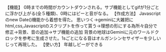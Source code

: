 【機能】
0時までの時間がカウントダウンされる。サブ機能としてgifが1分ごとに浮かび上がる(全５種類)、0時にはピーと音がなる。
【作成方法】
Javascriptのnew Date()機能から着想を得た。
思いつく→geminiに大雑把にhtml,css,Javascriptのスクリプトを作って貰う→理想の形にする為所々自分で修正→背景、音の追加→サブ機能の追加
背景の地球はGeminiに元のワールドクロックを参考に生成させた。1sごとになる音はオルガンシンセサイザーを少しいじって再現した。
【使い方】
年越しピーができる

